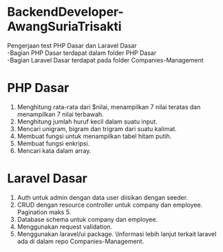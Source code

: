 # BackendDeveloper-AwangSuriaTrisakti
Pengerjaan test PHP Dasar dan Laravel Dasar\
-Bagian PHP Dasar terdapat dalam folder PHP Dasar\
-Bagian Laravel Dasar terdapat pada folder Companies-Management
# PHP Dasar
1. Menghitung rata-rata dari $nilai, menampilkan 7 nilai teratas dan menampilkan 7 nilai terbawah.
2. Menghitung jumlah huruf kecil dalam suatu input.
3. Mencari unigram, bigram dan trigram dari suatu kalimat.
4. Membuat fungsi untuk menampilkan tabel hitam putih.
5. Membuat fungsi enkripsi.
6. Mencari kata dalam array.
# Laravel Dasar
1. Auth untuk admin dengan data user diisikan dengan seeder.
2. CRUD dengan resource controller untuk company dan employee. Pagination maks 5.
3. Database schema untuk company dan employee.
4. Menggunakan request validation.
5. Menggunakan laravel/ui package.
\Informasi lebih lanjut terkait laravel ada di dalam repo Companies-Management.
